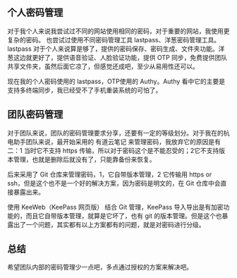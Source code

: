 ## 个人密码管理

对于我个人来说我尝试过不同的网站使用相同的密码，对于重要的网站，我使用更复杂的密码。
也尝试过使用不同密码管理工具 lastpass、洋葱密码管理工具。lastpass 对于个人来说算是够了，提供的密码保存、密码生成、文件夹功能。洋葱这边就更好了，提供语音验证、人脸验证功能，提供 OTP 同步，免费提供团队共享文件夹，虽然后面它凉了，但感觉还成吧，至少从易用性还可以。

现在我的个人密码使用的 lastpass，OTP使用的 Authy。Authy 看中它的主要是支持多终端同步，我已经受不了手机重装系统的可怕了。

## 团队密码管理

对于团队来说，团队的密码管理要求分享，还要有一定的等级划分。对于我在的杭电助手团队来说，最开始采用的 有道云笔记 来管理密码，我放弃它的原因是有二：1 当时它不支持 https 传输，所以对于密码这个是不能忍受的；2它不支持版本管理，也就是删除后就没有了，只能靠备份来恢复。

后来采用了 Git 仓库来管理密码，1，它自带版本管理，2 它传输用 https or ssh，但是这个也不是一个好的解决方案，因为密码是明文的，在 Git 仓库中会直接暴露出来。

使用 KeeWeb（KeePass 网页版） 结合 Git 管理，KeePass 导入导出是有加密功能的，而且它自带版本管理，就算是它坏了，也有 git 的版本管理。但是这个也暴露出了一个问题，其实都有以上方案都有的问题，就是对密码进行分级。

## 总结

希望团队内部的密码管理少一点吧，多点通过授权的方案来解决吧。